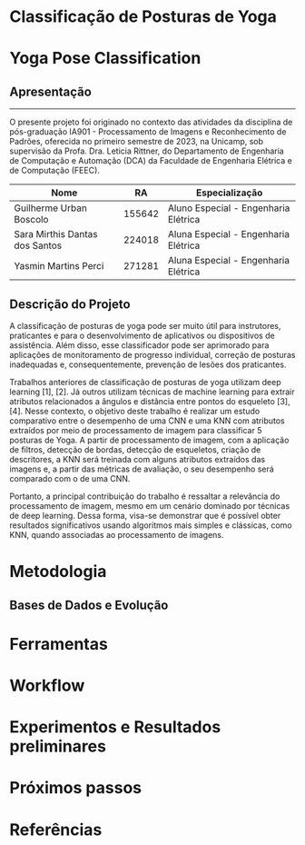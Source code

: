 # Classificação de Posturas de Yoga
# Yoga Pose Classification

## Apresentação
---
O presente projeto foi originado no contexto das atividades da disciplina de pós-graduação IA901 - Processamento de Imagens e Reconhecimento de Padrões, oferecida no primeiro semestre de 2023, na Unicamp, sob supervisão da Profa. Dra. Leticia Rittner, do Departamento de Engenharia de Computação e Automação (DCA) da Faculdade de Engenharia Elétrica e de Computação (FEEC).


Nome                           | RA     | Especialização
-------------------------------|--------|------------
Guilherme Urban Boscolo        | 155642 | Aluno Especial - Engenharia Elétrica
Sara Mirthis Dantas dos Santos | 224018 | Aluna Especial - Engenharia Elétrica
Yasmin Martins Perci           | 271281 | Aluna Especial - Engenharia Elétrica

## Descrição do Projeto

A classificação de posturas de yoga pode ser muito útil para instrutores, praticantes e para o desenvolvimento de aplicativos ou dispositivos de assistência. Além disso, esse classificador pode ser aprimorado para aplicações de monitoramento de progresso individual, correção de posturas inadequadas e, consequentemente, prevenção de lesões dos praticantes. 

Trabalhos anteriores de classificação de posturas de yoga utilizam deep learning [1], [2]. Já outros utilizam técnicas de machine learning para extrair atributos relacionados a ângulos e distância entre pontos do esqueleto [3], [4]. Nesse contexto, o objetivo deste trabalho é realizar um estudo comparativo entre o desempenho de uma CNN e uma KNN com atributos extraídos por meio de processamento de imagem para classificar 5 posturas de Yoga. A partir de processamento de imagem, com a aplicação de filtros, detecção de bordas, detecção de esqueletos, criação de descritores, a KNN será treinada com alguns atributos extraídos das imagens e, a partir das métricas de avaliação, o seu desempenho será comparado com o de uma CNN.

Portanto, a principal contribuição do trabalho é ressaltar a relevância do processamento de imagem, mesmo em um cenário dominado por técnicas de deep learning. Dessa forma, visa-se demonstrar que é possível obter resultados significativos usando algoritmos mais simples e clássicas, como KNN, quando associadas ao processamento de imagens. 

# Metodologia


## Bases de Dados e Evolução


# Ferramentas


# Workflow

# Experimentos e Resultados preliminares


# Próximos passos

# Referências